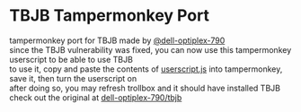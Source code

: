 # TBJB Tampermonkey Port
tampermonkey port for TBJB made by [@dell-optiplex-790](https://github.com/dell-optiplex-790)  
since the TBJB vulnerability was fixed, you can now use this tampermonkey userscript to be able to use TBJB  
to use it, copy and paste the contents of [userscript.js](https://github.com/BenSav8/tbjb-tampermonkey/blob/main/userscript.js) into tampermonkey, save it, then turn the userscript on  
after doing so, you may refresh trollbox and it should have installed TBJB
check out the original at [dell-optiplex-790/tbjb](https://github.com/dell-optiplex-790/tbjb)
